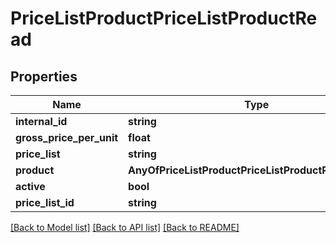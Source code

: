 # PriceListProductPriceListProductRead

## Properties
Name | Type | Description | Notes
------------ | ------------- | ------------- | -------------
**internal_id** | **string** |  | [optional] 
**gross_price_per_unit** | **float** |  | [optional] 
**price_list** | **string** |  | [optional] 
**product** | **AnyOfPriceListProductPriceListProductReadProduct** |  | [optional] 
**active** | **bool** |  | [optional] 
**price_list_id** | **string** |  | [optional] 

[[Back to Model list]](../../README.md#documentation-for-models) [[Back to API list]](../../README.md#documentation-for-api-endpoints) [[Back to README]](../../README.md)

